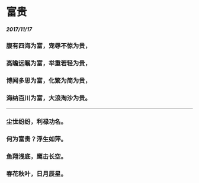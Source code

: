 <style>
  .page-header>a{display:none;}
  .site-footer{display:none;}
</style>
# 富贵
##### 2017/11/17
### 腹有四海为富，宠辱不惊为贵，
### 高瞻远瞩为富，举重若轻为贵，
### 博闻多思为富，化繁为简为贵，
### 海纳百川为富，大浪淘沙为贵。
---
### 尘世纷纷，利禄功名。
### 何为富贵？浮生如萍。
### 鱼翔浅底，鹰击长空。
### 春花秋叶，日月辰星。
